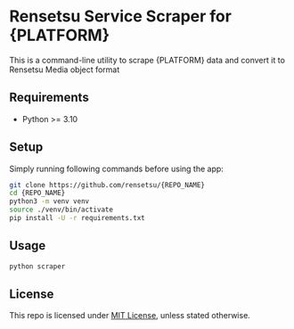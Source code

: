 # Rensetsu Service Scraper for {PLATFORM}

This is a command-line utility to scrape {PLATFORM} data and convert it to
Rensetsu Media object format

## Requirements

* Python >= 3.10

## Setup

Simply running following commands before using the app:

```sh
git clone https://github.com/rensetsu/{REPO_NAME}
cd {REPO_NAME}
python3 -m venv venv
source ./venv/bin/activate
pip install -U -r requirements.txt
```

## Usage

```sh
python scraper
```

## License

This repo is licensed under [MIT License](LICENSE), unless stated otherwise.
